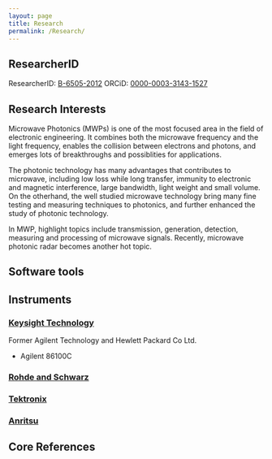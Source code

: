 ```yaml
---
layout: page
title: Research
permalink: /Research/
---
```


## ResearcherID

ResearcherID: [B-6505-2012](https://www.researcherid.com/rid/B-6505-2012)
ORCiD: [0000-0003-3143-1527](https://orcid.org/0000-0003-3143-1527) 

## Research Interests

Microwave Photonics (MWPs) is one of the most focused area in the field of electronic engineering. It combines both the microwave frequency and the light frequency, enables the collision between electrons and photons, and emerges lots of breakthroughs and possiblities for applications. 

The photonic technology has many advantages that contributes to microwave, including low loss while long transfer, immunity to electronic and magnetic interference, large bandwidth, light weight and small volume. On the otherhand, the well studied microwave technology bring many fine testing and measuring techniques to photonics, and further enhanced the study of photonic technology. 

In MWP, highlight topics include transmission, generation, detection, measuring and processing of microwave signals. Recently, microwave photonic radar becomes another hot topic. 


## Software tools

## Instruments

### [Keysight Technology](http://www.keysight.com)
  
  Former Agilent Technology and Hewlett Packard Co Ltd.

  - Agilent 86100C

### [Rohde and Schwarz]()
### [Tektronix]()
### [Anritsu]()

## Core References


